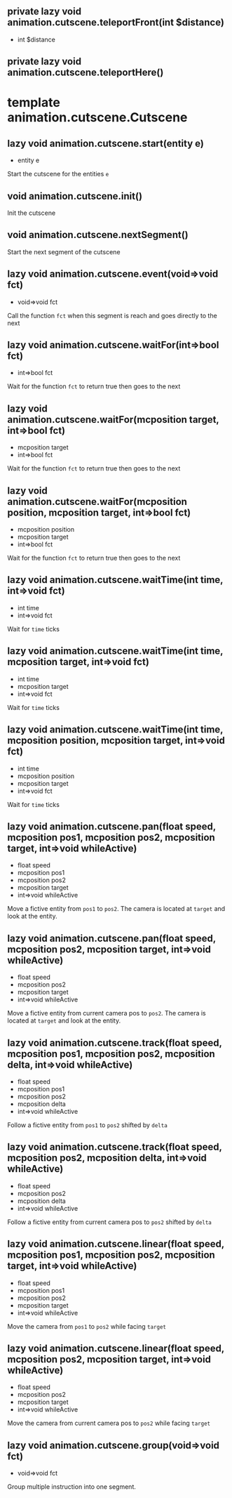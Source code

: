 ## private lazy void animation.cutscene.teleportFront(int $distance)
- int $distance



## private lazy void animation.cutscene.teleportHere()


# template animation.cutscene.Cutscene


## lazy void animation.cutscene.start(entity e)
- entity e

Start the cutscene for the entities `e`

## void animation.cutscene.init()
Init the cutscene

## void animation.cutscene.nextSegment()
Start the next segment of the cutscene

## lazy void animation.cutscene.event(void=>void fct)
- void=>void fct

Call the function `fct` when this segment is reach and goes directly to the next

## lazy void animation.cutscene.waitFor(int=>bool fct)
- int=>bool fct

Wait for the function `fct` to return true then goes to the next

## lazy void animation.cutscene.waitFor(mcposition target, int=>bool fct)
- mcposition target
- int=>bool fct

Wait for the function `fct` to return true then goes to the next

## lazy void animation.cutscene.waitFor(mcposition position, mcposition target, int=>bool fct)
- mcposition position
- mcposition target
- int=>bool fct

Wait for the function `fct` to return true then goes to the next

## lazy void animation.cutscene.waitTime(int time, int=>void fct)
- int time
- int=>void fct

Wait for `time` ticks

## lazy void animation.cutscene.waitTime(int time, mcposition target, int=>void fct)
- int time
- mcposition target
- int=>void fct

Wait for `time` ticks

## lazy void animation.cutscene.waitTime(int time, mcposition position, mcposition target, int=>void fct)
- int time
- mcposition position
- mcposition target
- int=>void fct

Wait for `time` ticks

## lazy void animation.cutscene.pan(float speed, mcposition pos1, mcposition pos2, mcposition target, int=>void whileActive)
- float speed
- mcposition pos1
- mcposition pos2
- mcposition target
- int=>void whileActive

Move a fictive entity from `pos1` to `pos2`. The camera is located at `target` and look at the entity.

## lazy void animation.cutscene.pan(float speed, mcposition pos2, mcposition target, int=>void whileActive)
- float speed
- mcposition pos2
- mcposition target
- int=>void whileActive

Move a fictive entity from current camera pos to `pos2`. The camera is located at `target` and look at the entity.

## lazy void animation.cutscene.track(float speed, mcposition pos1, mcposition pos2, mcposition delta, int=>void whileActive)
- float speed
- mcposition pos1
- mcposition pos2
- mcposition delta
- int=>void whileActive

Follow a fictive entity from `pos1` to `pos2` shifted by `delta`

## lazy void animation.cutscene.track(float speed, mcposition pos2, mcposition delta, int=>void whileActive)
- float speed
- mcposition pos2
- mcposition delta
- int=>void whileActive

Follow a fictive entity from current camera pos to `pos2` shifted by `delta`

## lazy void animation.cutscene.linear(float speed, mcposition pos1, mcposition pos2, mcposition target, int=>void whileActive)
- float speed
- mcposition pos1
- mcposition pos2
- mcposition target
- int=>void whileActive

Move the camera from `pos1` to `pos2` while facing `target`

## lazy void animation.cutscene.linear(float speed, mcposition pos2, mcposition target, int=>void whileActive)
- float speed
- mcposition pos2
- mcposition target
- int=>void whileActive

Move the camera from current camera pos to `pos2` while facing `target`

## lazy void animation.cutscene.group(void=>void fct)
- void=>void fct

Group multiple instruction into one segment.




